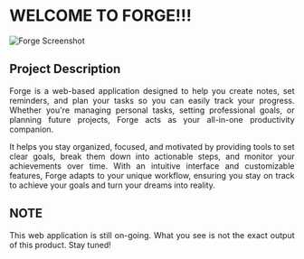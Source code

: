 # WELCOME TO FORGE!!!

![Forge Screenshot](https://github.com/user-attachments/assets/1372c39b-ae5b-47c5-94db-3a99ba48e3ba)

## Project Description
<div style="text-align: justify;">
Forge is a web-based application designed to help you create notes, set reminders, and plan your tasks so you can easily track your progress. Whether you're managing personal tasks, setting professional goals, or planning future projects, Forge acts as your all-in-one productivity companion.

It helps you stay organized, focused, and motivated by providing tools to set clear goals, break them down into actionable steps, and monitor your achievements over time. With an intuitive interface and customizable features, Forge adapts to your unique workflow, ensuring you stay on track to achieve your goals and turn your dreams into reality.
</div>

## NOTE
<div style="text-align: justify;">
This web application is still on-going. What you see is not the exact output of this product. Stay tuned!
</div>  
